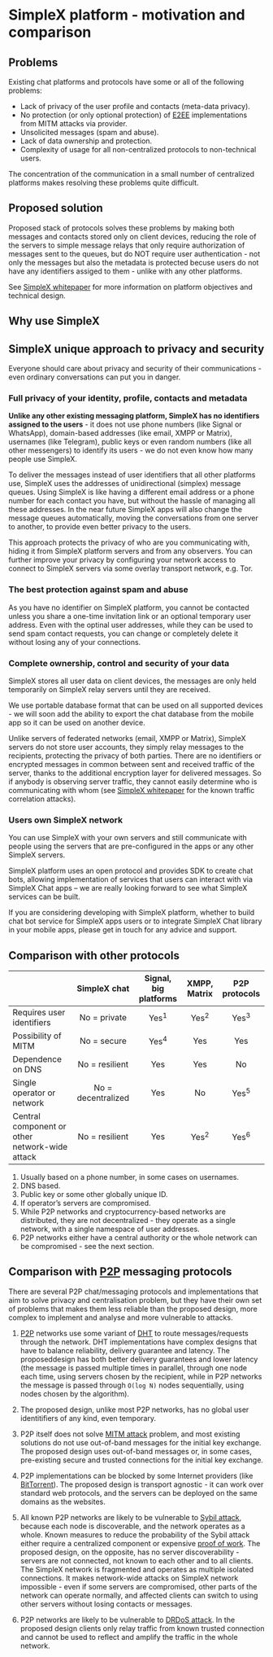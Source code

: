 # SimpleX platform - motivation and comparison

## Problems

Existing chat platforms and protocols have some or all of the following problems:

- Lack of privacy of the user profile and contacts (meta-data privacy).
- No protection (or only optional protection) of [E2EE][1] implementations from MITM attacks via provider.
- Unsolicited messages (spam and abuse).
- Lack of data ownership and protection.
- Complexity of usage for all non-centralized protocols to non-technical users.

The concentration of the communication in a small number of centralized platforms makes resolving these problems quite difficult.

## Proposed solution

Proposed stack of protocols solves these problems by making both messages and contacts stored only on client devices, reducing the role of the servers to simple message relays that only require authorization of messages sent to the queues, but do NOT require user authentication - not only the messages but also the metadata is protected becuse users do not have any identifiers assiged to them - unlike with any other platforms.

See [SimpleX whitepaper](https://github.com/simplex-chat/simplexmq/blob/master/protocol/overview-tjr.md) for more information on platform objectives and technical design.

## Why use SimpleX

## SimpleX unique approach to privacy and security

Everyone should care about privacy and security of their communications - even ordinary conversations can put you in danger.

### Full privacy of your identity, profile, contacts and metadata

**Unlike any other existing messaging platform, SimpleX has no identifiers assigned to the users** - it does not use phone numbers (like Signal or WhatsApp), domain-based addresses (like email, XMPP or Matrix), usernames (like Telegram), public keys or even random numbers (like all other messengers) to identify its users - we do not even know how many people use SimpleX.

To deliver the messages instead of user identifiers that all other platforms use, SimpleX uses the addresses of unidirectional (simplex) message queues. Using SimpleX is like having a different email address or a phone number for each contact you have, but without the hassle of managing all these addresses. In the near future SimpleX apps will also change the message queues automatically, moving the conversations from one server to another, to provide even better privacy to the users.

This approach protects the privacy of who are you communicating with, hiding it from SimpleX platform servers and from any observers. You can further improve your privacy by configuring your network access to connect to SimpleX servers via some overlay transport network, e.g. Tor.

### The best protection against spam and abuse

As you have no identifier on SimpleX platform, you cannot be contacted unless you share a one-time invitation link or an optional temporary user address. Even with the optinal user addresses, while they can be used to send spam contact requests, you can change or completely delete it without losing any of your connections.

### Complete ownership, control and security of your data

SimpleX stores all user data on client devices, the messages are only held temporarily on SimpleX relay servers until they are received.

We use portable database format that can be used on all supported devices - we will soon add the ability to export the chat database from the mobile app so it can be used on another device.

Unlike servers of federated networks (email, XMPP or Matrix), SimpleX servers do not store user accounts, they simply relay messages to the recipients, protecting the privacy of both parties. There are no identifiers or encrypted messages in common between sent and received traffic of the server, thanks to the additional encryption layer for delivered messages. So if anybody is observing server traffic, they cannot easily determine who is communicating with whom (see [SimpleX whitepaper](https://github.com/simplex-chat/simplexmq/blob/master/protocol/overview-tjr.md) for the known traffic correlation attacks).

### Users own SimpleX network

You can use SimpleX with your own servers and still communicate with people using the servers that are pre-configured in the apps or any other SimpleX servers.

SimpleX platform uses an open protocol and provides SDK to create chat bots, allowing implementation of services that users can interact with via SimpleX Chat apps – we are really looking forward to see what SimpleX services can be built.

If you are considering developing with SimpleX platform, whether to build chat bot service for SimpleX apps users or to integrate SimpleX Chat library in your mobile apps, please get in touch for any advice and support.

## Comparison with other protocols

|                                                |    SimpleX chat    | Signal, big platforms |  XMPP, Matrix   |  P2P protocols  |
| :--------------------------------------------- | :----------------: | :-------------------: | :-------------: | :-------------: |
| Requires user identifiers                      |    No = private    |    Yes<sup>1</sup>    | Yes<sup>2</sup> | Yes<sup>3</sup> |
| Possibility of MITM                            |    No = secure     |    Yes<sup>4</sup>    |       Yes       |       Yes       |
| Dependence on DNS                              |   No = resilient   |          Yes          |       Yes       |       No        |
| Single operator or network                     | No = decentralized |          Yes          |       No        | Yes<sup>5</sup> |
| Central component or other network-wide attack |   No = resilient   |          Yes          | Yes<sup>2</sup> | Yes<sup>6</sup> |

1. Usually based on a phone number, in some cases on usernames.
2. DNS based.
3. Public key or some other globally unique ID.
4. If operator’s servers are compromised.
5. While P2P networks and cryptocurrency-based networks are distributed, they are not decentralized - they operate as a single network, with a single namespace of user addresses.
6. P2P networks either have a central authority or the whole network can be compromised - see the next section.

## Comparison with [P2P][9] messaging protocols

There are several P2P chat/messaging protocols and implementations that aim to solve privacy and centralisation problem, but they have their own set of problems that makes them less reliable than the proposed design, more complex to implement and analyse and more vulnerable to attacks.

1. [P2P][9] networks use some variant of [DHT][10] to route messages/requests through the network. DHT implementations have complex designs that have to balance reliability, delivery guarantee and latency. The proposeddesign has both better delivery guarantees and lower latency (the message is passed multiple times in parallel, through one node each time, using servers chosen by the recipient, while in P2P networks the message is passed through `O(log N)` nodes sequentially, using nodes chosen by the algorithm).

2. The proposed design, unlike most P2P networks, has no global user identitifiers of any kind, even temporary.

3. P2P itself does not solve [MITM attack][2] problem, and most existing solutions do not use out-of-band messages for the initial key exchange. The proposed design uses out-of-band messages or, in some cases, pre-existing secure and trusted connections for the initial key exchange.

4. P2P implementations can be blocked by some Internet providers (like [BitTorrent][11]). The proposed design is transport agnostic - it can work over standard web protocols, and the servers can be deployed on the same domains as the websites.

5. All known P2P networks are likely to be vulnerable to [Sybil attack][12], because each node is discoverable, and the network operates as a whole. Known measures to reduce the probability of the Sybil attack either require a centralized component or expensive [proof of work][13]. The proposed design, on the opposite, has no server discoverability - servers are not connected, not known to each other and to all clients. The SimpleX network is fragmented and operates as multiple isolated connections. It makes network-wide attacks on SimpleX network impossible - even if some servers are compromised, other parts of the network can operate normally, and affected clients can switch to using other servers without losing contacts or messages.

6. P2P networks are likely to be vulnerable to [DRDoS attack][14]. In the proposed design clients only relay traffic from known trusted connection and cannot be used to reflect and amplify the traffic in the whole network.

[1]: https://en.wikipedia.org/wiki/End-to-end_encryption
[2]: https://en.wikipedia.org/wiki/Man-in-the-middle_attack
[9]: https://en.wikipedia.org/wiki/Peer-to-peer
[10]: https://en.wikipedia.org/wiki/Distributed_hash_table
[11]: https://en.wikipedia.org/wiki/BitTorrent
[12]: https://en.wikipedia.org/wiki/Sybil_attack
[13]: https://en.wikipedia.org/wiki/Proof_of_work
[14]: https://www.usenix.org/conference/woot15/workshop-program/presentation/p2p-file-sharing-hell-exploiting-bittorrent
